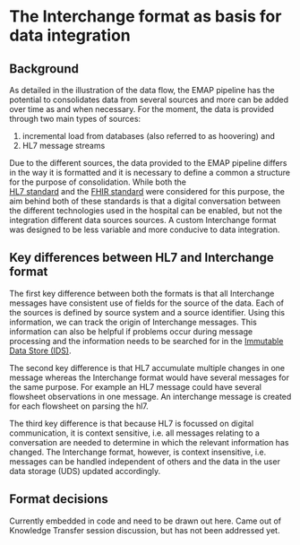 # The Interchange format as basis for data integration

## Background
As detailed in the illustration of the data flow, the EMAP pipeline has the potential to consolidates data from several
sources and more can be added over time as and when necessary. For the moment, the data is provided through two 
main types of sources: 
    
1. incremental load from databases (also referred to as hoovering) and
1. HL7 message streams

Due to the different sources, the data provided to the EMAP pipeline differs in the way it is formatted and it is 
necessary to define a common a structure for the purpose of consolidation. While both the  
[HL7 standard](https://www.hl7.org/implement/standards/) and the [FHIR standard](https://www.hl7.org/fhir/overview.html)
were considered for this purpose, the aim behind both of these standards is that a digital conversation between the 
different technologies used in the hospital can be enabled, but not the integration different data sources 
sources. A custom Interchange format was designed to be less variable and more conducive to data
integration. 


## Key differences between HL7 and Interchange format

The first key difference between both the formats is that all Interchange messages have consistent  use of fields for the 
source of the data. Each of the sources is defined by source system and a source identifier. Using this information, 
we can track the origin of Interchange messages. This information can also be helpful if problems 
occur during message processing and the information needs to be searched for in the 
[Immutable Data Store (IDS)](../../Glossary.md).

The second key difference is that HL7 accumulate multiple changes in one message whereas the Interchange format would
have several messages for the same purpose. For example an HL7 message could have several flowsheet observations in one message. An interchange message is created for each flowsheet on parsing the hl7.

The third key difference is that because HL7 is focussed on digital communication, it is context sensitive, i.e. all 
messages relating to a conversation are needed to determine in which the relevant information has changed. The 
Interchange format, however, is context insensitive, i.e. messages can be handled independent of others and the data
in the user data storage (UDS) updated accordingly.


## Format decisions

Currently embedded in code and need to be drawn out here. Came out of Knowledge Transfer session discussion, but has 
not been addressed yet.








